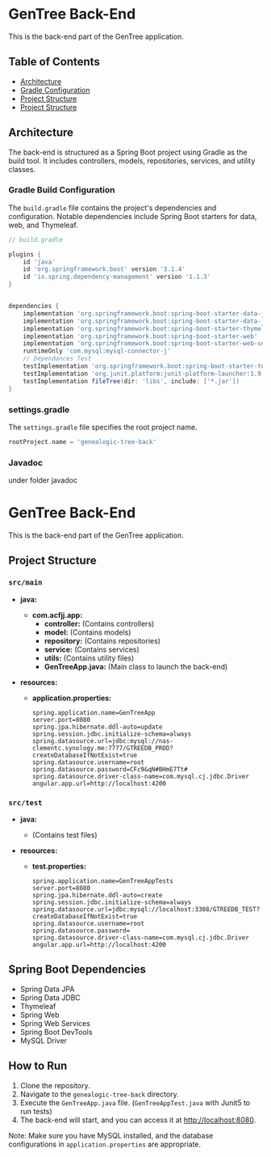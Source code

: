# GenTree Back-End

This is the back-end part of the GenTree application.

## Table of Contents

- [Architecture](#architecture)
- [Gradle Configuration](#gradle-configuration)
- [Project Structure](#project-structure)
- [Project Structure](#project-structure)

## Architecture

The back-end is structured as a Spring Boot project using Gradle as the build tool. It includes controllers, models, repositories, services, and utility classes.

### Gradle Build Configuration

The `build.gradle` file contains the project's dependencies and configuration. Notable dependencies include Spring Boot starters for data, web, and Thymeleaf.

```groovy
// build.gradle

plugins {
    id 'java'
    id 'org.springframework.boot' version '3.1.4'
    id 'io.spring.dependency-management' version '1.1.3'
}


dependencies {
    implementation 'org.springframework.boot:spring-boot-starter-data-jdbc'
    implementation 'org.springframework.boot:spring-boot-starter-data-jpa'
    implementation 'org.springframework.boot:spring-boot-starter-thymeleaf'
    implementation 'org.springframework.boot:spring-boot-starter-web'
    implementation 'org.springframework.boot:spring-boot-starter-web-services'
    runtimeOnly 'com.mysql:mysql-connector-j'
	// Dépendances Test
	testImplementation 'org.springframework.boot:spring-boot-starter-test'
    testImplementation 'org.junit.platform:junit-platform-launcher:1.9.3'
    testImplementation fileTree(dir: 'libs', include: ['*.jar'])
}

```
### settings.gradle
The `settings.gradle` file specifies the root project name.

```gradle
rootProject.name = 'genealogic-tree-back'
```

### Javadoc
  under folder javadoc

# GenTree Back-End

This is the back-end part of the GenTree application.

## Project Structure

### `src/main`

- **java:**
  - **com.acfjj.app:**
    - **controller:** (Contains controllers)
    - **model:** (Contains models)
    - **repository:** (Contains repositories)
    - **service:** (Contains services)
    - **utils:** (Contains utility files)
    - **GenTreeApp.java:** (Main class to launch the back-end)

- **resources:**
  - **application.properties:**
    ```properties
    spring.application.name=GenTreeApp
    server.port=8080
    spring.jpa.hibernate.ddl-auto=update
    spring.session.jdbc.initialize-schema=always
    spring.datasource.url=jdbc:mysql://nas-clementc.synology.me:7777/GTREEDB_PROD?createDatabaseIfNotExist=true
    spring.datasource.username=root
    spring.datasource.password=CFc9&qN#BHmE7Tt#
    spring.datasource.driver-class-name=com.mysql.cj.jdbc.Driver
    angular.app.url=http://localhost:4200
    ```

### `src/test`

- **java:**
  - (Contains test files)

- **resources:**
  - **test.properties:**
    ```properties
    spring.application.name=GenTreeAppTests
    server.port=8080
    spring.jpa.hibernate.ddl-auto=create
    spring.session.jdbc.initialize-schema=always
    spring.datasource.url=jdbc:mysql://localhost:3308/GTREEDB_TEST?createDatabaseIfNotExist=true
    spring.datasource.username=root
    spring.datasource.password=
    spring.datasource.driver-class-name=com.mysql.cj.jdbc.Driver
    angular.app.url=http://localhost:4200
    ```

## Spring Boot Dependencies

- Spring Data JPA
- Spring Data JDBC
- Thymeleaf
- Spring Web
- Spring Web Services
- Spring Boot DevTools
- MySQL Driver

## How to Run

1. Clone the repository.
2. Navigate to the `genealogic-tree-back` directory.
3. Execute the `GenTreeApp.java` file. (`GenTreeAppTest.java` with Junit5 to run tests)
4. The back-end will start, and you can access it at [http://localhost:8080](http://localhost:8080).

Note: Make sure you have MySQL installed, and the database configurations in `application.properties` are appropriate.
